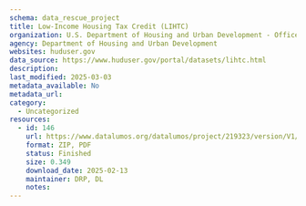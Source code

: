 ```yaml
---
schema: data_rescue_project 
title: Low-Income Housing Tax Credit (LIHTC)
organization: U.S. Department of Housing and Urban Development - Office of Policy Development and Research
agency: Department of Housing and Urban Development
websites: huduser.gov
data_source: https://www.huduser.gov/portal/datasets/lihtc.html
description: 
last_modified: 2025-03-03
metadata_available: No
metadata_url: 
category:
  - Uncategorized
resources:
  - id: 146
    url: https://www.datalumos.org/datalumos/project/219323/version/V1/view
    format: ZIP, PDF
    status: Finished
    size: 0.349
    download_date: 2025-02-13
    maintainer: DRP, DL
    notes: 
---
```

